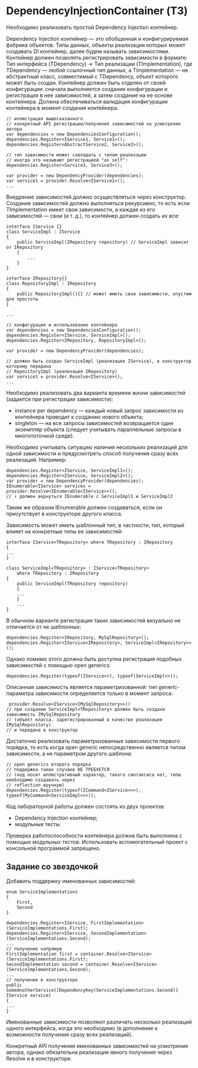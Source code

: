 # DependencyInjectionContainer (ТЗ)

Необходимо реализовать простой Dependency Injection контейнер.

Dependency Injection контейнер — это обобщенная и конфигурируемая фабрика объектов. Типы данных, объекты реализации которых может создавать DI контейнер, далее будем называть зависимостями.
Контейнер должен позволять регистрировать зависимости в формате: Тип интерфейса (TDependency) -> Тип реализации (TImplementation), где TDependency — любой ссылочный тип данных, а TImplementation — не абстрактный класс, совместимый с TDependency, объект которого может быть создан.
Контейнер должен быть отделен от своей конфигурации: сначала выполняется создание конфигурации и регистрация в нее зависимостей, а затем создание на ее основе контейнера. Должна обеспечиваться валидация конфигурации контейнера в момент создания контейнера.

    // иллюстрация вышесказанного
    // конкретный API регистрации/получения зависимостей на усмотрение автора
    var dependencies = new DependenciesConfiguration();
    dependencies.Register<IService1, Service1>();
    dependencies.Register<AbstractService2, Service2>();

    // тип зависимости может совпадать с типом реализации
    // иногда это называют регистрацией "as self":
    dependencies.Register<Service3, Service3>();

    var provider = new DependencyProvider(dependencies);
    var service1 = provider.Resolve<IService1>();
    ...
    
Внедрение зависимостей должно осуществляться через конструктор. Создание зависимостей должно выполняться рекурсивно, то есть если TImplementation имеет свои зависимости, а каждая из его зависимостей — свои (и т. д.), то контейнер должен создать их все:

    interface IService {}
    class ServiceImpl : IService
    {
        public ServiceImpl(IRepository repository) // ServiceImpl зависит от IRepository
        {
            ...
        }
    }

    interface IRepository{}
    class RepositoryImpl : IRepository
    {
        public RepositoryImpl(){} // может иметь свои зависимости, опустим для простоты
    }

    ...

    // конфигурация и использование контейнера
    var dependencies = new DependenciesConfiguration();
    dependencies.Register<IService, ServiceImpl>();
    dependencies.Register<IRepository, RepositoryImpl>();

    var provider = new DependencyProvider(dependencies);

    // должен быть создан ServiceImpl (реализация IService), в конструктор которому передана
    // RepositoryImpl (реализация IRepository)
    var service1 = provider.Resolve<IService>(); 
    ...

Необходимо реализовать два варианта времени жизни зависимостей (задается при регистрации зависимости): 
  - instance per dependency — каждый новый запрос зависимости из контейнера приводит к созданию нового объекта;
  - singleton — на все запросы зависимостей возвращается один экземпляр объекта (следует учитывать параллельные запросы в многопоточной среде).
    
    
Необходимо учитывать ситуацию наличия нескольких реализаций для одной зависимости и предусмотреть способ получения сразу всех реализаций. Например:

    dependencies.Register<IService, ServiceImpl1>();
    dependencies.Register<IService, ServiceImpl2>();
    var provider = new DependencyProvider(dependencies);
    IEnumerable<IService> services = provider.Resolve<IEnumerable<IService>>();
    // ↑ должен вернуться IEnumerable с ServiceImpl1 и ServiceImpl2
    
Таким же образом IEnumerable<IService> должен создаваться, если он присутствует в конструкторе другого класса.

Зависимость может иметь шаблонный тип, в частности, тип, который влияет на конкретные типы ее зависимостей:

    interface IService<TRepository> where TRepository : IRepository
    {
    ...
    }

    class ServiceImpl<TRepository> : IService<TRepository> 
        where TRepository : IRepository
    {
        public ServiceImpl(TRepository repository)
        {
        ...
        }
        ...
    }

В обычном варианте регистрация таких зависимостей визуально не отличается от не шаблонных:

    dependencies.Register<IRepository, MySqlRepository>();
    dependencies.Register<IService<IRepository>, ServiceImpl<IRepository>>();
    
 
  Однако помимо этого должна быть доступна регистрация подобных зависимостей с помощью open generics:
  
    dependencies.Register(typeof(IService<>), typeof(ServiceImpl<>));
      
  Описанная зависимость является параметризованной: тип generic-параметра зависимости определяется только в момент запроса:

     provider.Resolve<IService<IMySqlRepository>>()
    // при создании ServiceImpl<TRepository> должен быть создана зависимость IMySqlRepository 
    // (объект класса, зарегистрированный в качестве реализации IMySqlRepository)
    // и передана в конструктор
    
    
Достаточно реализовать параметризованные зависимости первого порядка, то есть когда open generic непосредственно является типом зависимости, а не параметром другого шаблона:
    
    // open generics второго порядка
    // поддержка таких случаев НЕ ТРЕБУЕТСЯ
    // (код носит иллюстративный характер, такого синтаксиса нет, типы необходимо создавать через 
    // reflection вручную)
    dependencies.Register(typeof(ICommand<IService<>>), typeof(MyCommand<ServiceImpl<>>));

Код лабораторной работы должен состоять из двух проектов:
  - Dependency Injection контейнер;
  - модульные тесты.
  
Проверка работоспособности контейнера должна быть выполнена с помощью модульных тестов. Использовать вспомогательный проект с консольной программой запрещено.

## Задание со звездочкой

Добавить поддержку именованных зависимостей:

    enum ServiceImplementations
    {
        First,
        Second
    }

    dependencies.Register<IService, FirstImplementation>(ServiceImplementations.First);
    dependencies.Register<IService, SecondImplementation>(ServiceImplementations.Second);
    ...
    // получение напрямую
    FirstImplementation first = container.Resolve<IService>(ServiceImplementations.First);
    SecondImplementation second = container.Resolve<IService>(ServiceImplementations.Second);
    ...
    // получение в конструкторе
    public SomeAnotherService([DependencyKey(ServiceImplementations.Second)] IService service)
    {
    ...
    }
    
Именованные зависимости позволяют различать несколько реализаций одного интерфейса, когда это необходимо (в дополнение к возможности получения сразу всех реализаций). 

Конкретный API получения именованных зависимостей на усмотрение автора, однако обязательна реализация явного получения через Resolve и в конструкторе. 
